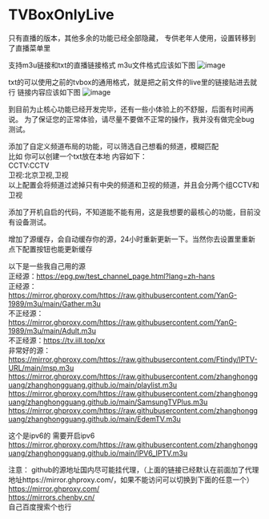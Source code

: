 # TVBoxOnlyLive
只有直播的版本，其他多余的功能已经全部隐藏， 专供老年人使用，设置转移到了直播菜单里

支持m3u链接和txt的直播链接格式
m3u文件格式应该如下图
![image](https://github.com/lsjspl/TVBoxOnlyLive/assets/2315298/f1b11e1f-07a2-4a3d-9c34-c8bef37e12f5)

txt的可以使用之前的tvbox的通用格式，就是把之前文件的live里的链接贴进去就行
链接内容应该如下图
![image](https://github.com/lsjspl/TVBoxOnlyLive/assets/2315298/712f8b0f-5eda-4c1b-b633-be891d63ff47)


到目前为止核心功能已经开发完毕，还有一些小体验上的不舒服，后面有时间再说。
为了保证您的正常体验，请尽量不要做不正常的操作，我并没有做完全bug测试。

添加了自定义频道布局的功能，可以筛选自己想看的频道，模糊匹配   
比如 你可以创建一个txt放在本地 内容如下：    
CCTV:CCTV   
卫视:北京卫视,卫视   
以上配置会将频道过滤掉只有中央的频道和卫视的频道，并且会分两个组CCTV和卫视   

添加了开机自启的代码，不知道能不能有用，这是我想要的最核心的功能，目前没有设备测试。    

增加了源缓存，会自动缓存你的源，24小时重新更新一下。当然你去设置里重新点下配置按钮也能更新缓存    

以下是一些我自己用的源   
正经源：https://epg.pw/test_channel_page.html?lang=zh-hans   
正经源：https://mirror.ghproxy.com/https://raw.githubusercontent.com/YanG-1989/m3u/main/Gather.m3u   
不正经源：https://mirror.ghproxy.com/https://raw.githubusercontent.com/YanG-1989/m3u/main/Adult.m3u   
不正经源：https://tv.iill.top/xx    
非常好的源：
https://mirror.ghproxy.com/https://raw.githubusercontent.com/Ftindy/IPTV-URL/main/msp.m3u    
https://mirror.ghproxy.com/https://raw.githubusercontent.com/zhanghongguang/zhanghongguang.github.io/main/playlist.m3u    
https://mirror.ghproxy.com/https://raw.githubusercontent.com/zhanghongguang/zhanghongguang.github.io/main/SamsungTVPlus.m3u    
https://mirror.ghproxy.com/https://raw.githubusercontent.com/zhanghongguang/zhanghongguang.github.io/main/EdemTV.m3u   

这个是ipv6的 需要开启ipv6
https://mirror.ghproxy.com/https://raw.githubusercontent.com/zhanghongguang/zhanghongguang.github.io/main/IPV6_IPTV.m3u    

注意： github的源地址国内尽可能挂代理，（上面的链接已经默认在前面加了代理地址https://mirror.ghproxy.com/，如果不能访问可以切换到下面的任意一个）    
https://mirror.ghproxy.com/    
https://mirrors.chenby.cn/    
自己百度搜索个也行    
